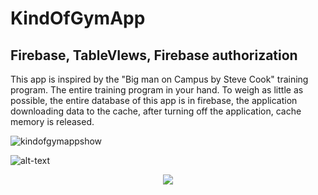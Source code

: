 # KindOfGymApp

## Firebase, TableVIews, Firebase authorization 

This app is inspired by the "Big man on Campus by Steve Cook" training program. The entire training program in your hand. To weigh as little as possible, the entire database of this app is in firebase, the application downloading data to the cache, after turning off the application, cache memory is released.


![kindofgymappshow](https://user-images.githubusercontent.com/33023069/41819354-40823cee-77bf-11e8-8172-fe0733d8fdc9.png)



![alt-text](https://github.com/JakubSlawecki/KindOfGymApp/blob/master/kindOfGymApp/ezgif.com-optimize.gif)


<p align="center">
  <img  src="![alt-text](https://github.com/JakubSlawecki/KindOfGymApp/blob/master/kindOfGymApp/ezgif.com-optimize.gif)
">
</p>


